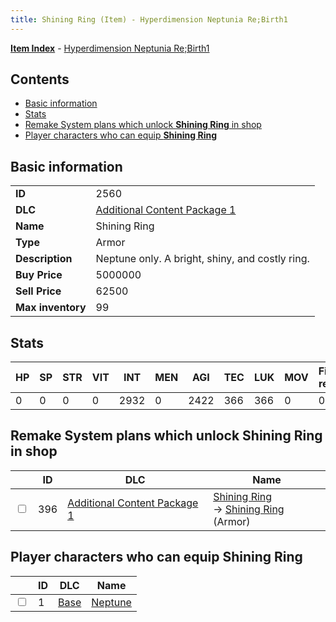 ```yaml
---
title: Shining Ring (Item) - Hyperdimension Neptunia Re;Birth1
---
```


[**Item Index**](/neptunia/rb1/item/index.html) - [Hyperdimension Neptunia Re;Birth1](/neptunia/rb1)

## Contents

- [Basic information](#basic-information)
- [Stats](#stats)
- [Remake System plans which unlock **Shining Ring** in shop](#remake-system-plans-which-unlock-shining-ring-in-shop)
- [Player characters who can equip **Shining Ring**](#player-characters-who-can-equip-shining-ring)
## Basic information

|   |   |
| -- | -- |
| **ID** | 2560 |
| **DLC** | [Additional Content Package 1](/neptunia/rb1/dlc/10-pack1.html) |
| **Name** | Shining Ring |
| **Type** | Armor |
| **Description** | Neptune only. A bright, shiny, and costly ring. |
| **Buy Price** | 5000000 |
| **Sell Price** | 62500 |
| **Max inventory** | 99 |


## Stats

| HP | SP | STR | VIT | INT | MEN | AGI | TEC | LUK | MOV | Fire res. | Ice res. | Wind res. | Lightning res. |
| -- | -- | --- | --- | --- | --- | --- | --- | --- | --- | --------- | -------- | --------- | -------------- |
| 0 | 0 | 0 | 0 | 2932 | 0 | 2422 | 366 | 366 | 0 | 0 | 0 | 0 | 0 |


## Remake System plans which unlock **Shining Ring** in shop

|    | ID | DLC | Name |
| -- | -- | --- | ---- |
| <input type="checkbox" id="rb1-remake-10-396" class="trackbox" /> | 396 | [Additional Content Package 1](/neptunia/rb1/dlc/10-pack1.html) | [Shining Ring](/neptunia/rb1/remake/10-396-shining-ring.html)<br /> → [Shining Ring](/neptunia/rb1/item/10-2560-shining-ring.html) (Armor) |


## Player characters who can equip **Shining Ring**

|    | ID | DLC | Name |
| -- | -- | --- | ---- |
| <input type="checkbox" id="rb1-player-1-1" class="trackbox" /> | 1 | [Base](/neptunia/rb1/dlc/1-base.html) | [Neptune](/neptunia/rb1/player/1-1-neptune.html) |
